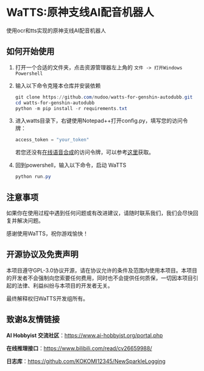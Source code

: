 # WaTTS:原神支线AI配音机器人

使用ocr和tts实现的原神支线AI配音机器人

## 如何开始使用

1. 打开一个合适的文件夹，点击资源管理器左上角的 `文件 -> 打开Windows Powershell`

2. 输入以下命令克隆本仓库并安装依赖

    ```powershell
    git clone https://github.com/nudoo/watts-for-genshin-autodubb.git
    cd watts-for-genshin-autodubb
    python -m pip install -r requirements.txt
    ```

3. 进入watts目录下，右键使用Notepad++打开config.py，填写您的访问令牌：
   ```python
   access_token = "your_token"
   ```

   若您还没有[在线语音合成](https://infer.acgnai.top)的访问令牌，可以参考[这里](https://www.bilibili.com/read/cv26659988/?spm_id_from=333.1007.0.0)获取。

4. 回到powershell，输入以下命令，启动 WaTTS

    ```powershell
    python run.py
    ```
	
## 注意事项

如果你在使用过程中遇到任何问题或有改进建议，请随时联系我们，我们会尽快回复并解决问题。

感谢使用WaTTS，祝你游戏愉快！

## 开源协议及免责声明

本项目遵守GPL-3.0协议开源，请在协议允许的条件及范围内使用本项目。本项目的开发者不会强制向您索要任何费用，同时也不会提供任何质保，一切因本项目引起的法律、利益纠纷与本项目的开发者无关。

最终解释权归WaTTS开发组所有。

## 致谢&友情链接

**AI Hobbyist 交流社区**：https://www.ai-hobbyist.org/portal.php

**在线推理接口**：https://www.bilibili.com/read/cv26659988/

**日志库**：https://github.com/KOKOMI12345/NewSparkleLogging